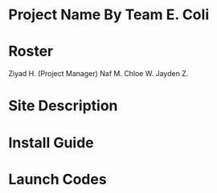 # Project Name By Team E. Coli

# Roster

Ziyad H. (Project Manager)
Naf M.
Chloe W.
Jayden Z. 

# Site Description

# Install Guide

# Launch Codes
